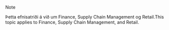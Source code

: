 > [!NOTE]
> <span data-ttu-id="72ab7-101">Þetta efnisatriði á við um Finance, Supply Chain Management og Retail.</span><span class="sxs-lookup"><span data-stu-id="72ab7-101">This topic applies to Finance, Supply Chain Management, and Retail.</span></span> 
